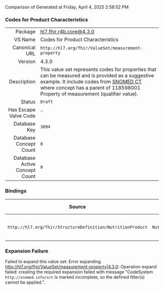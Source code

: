Comparison of 
Generated at Friday, April 4, 2025 2:58:52 PM

### Codes for Product Characteristics

|      |     |
| ---: | --- |
| Package | hl7.fhir.r4b.core@4.3.0 |
| VS Name | Codes for Product Characteristics |
| Canonical URL | `http://hl7.org/fhir/ValueSet/measurement-property` |
| Version | 4.3.0 |
| Description | This value set represents codes for properties that can be measured and is provided as a suggestive example.  It include codes from [SNOMED CT](http://snomed.info/sct) where concept has a parent of 118598001 Property of measurement (qualifier value). |
| Status | `Draft` |
| Has Escape Valve Code | `` |
| Database Key | `3894` |
| Database Concept Count | `0` |
| Database Active Concept Count | `0` |
### Bindings

| Source | Element | Binding | Strength | Element Short |
| ------ | ------- | ------- | -------- | ------------- |
| `http://hl7.org/fhir/StructureDefinition/NutritionProduct` | `NutritionProduct.productCharacteristic.type` | `http://hl7.org/fhir/ValueSet/measurement-property` | `Example` | Code specifying the type of characteristic |

### Expansion Failure

Failed to expand this value set: Error expanding http://hl7.org/fhir/ValueSet/measurement-property|4.3.0: Operation expand failed: creating the required expansion failed with message "CodeSystem `http://snomed.info/sct` is marked incomplete, so the defined filter(s) cannot be applied.".
